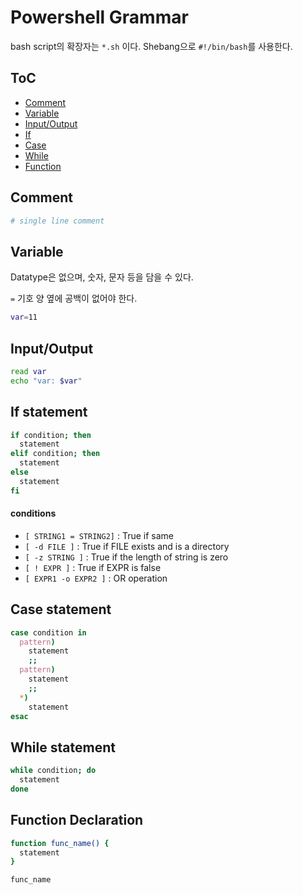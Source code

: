 # Powershell Grammar

bash script의 확장자는 `*.sh` 이다. Shebang으로 `#!/bin/bash`를 사용한다.

## ToC

* [Comment](#Comment)
* [Variable](#Variable)
* [Input/Output](#Input/Output)
* [If](#If)
* [Case](#Case)
* [While](#While)
* [Function](#Function)

## Comment

```bash
# single line comment
```

## Variable

Datatype은 없으며, 숫자, 문자 등을 담을 수 있다.

`=` 기호 양 옆에 공백이 없어야 한다.

```bash
var=11
```

## Input/Output

```bash
read var
echo "var: $var"
```

## If statement

```bash
if condition; then
  statement
elif condition; then
  statement
else
  statement
fi
```

#### conditions

* `[ STRING1 = STRING2]` : True if same
* `[ -d FILE ]` : True if FILE exists and is a directory
* `[ -z STRING ]` : True if the length of string is zero
* `[ ! EXPR ]` : True if EXPR is false
* `[ EXPR1 -o EXPR2 ]` : OR operation

## Case statement

```bash
case condition in
  pattern)
    statement
    ;;
  pattern)
    statement
    ;;
  *)
    statement
esac
```

## While statement

```bash
while condition; do
  statement
done
```

## Function Declaration

```bash
function func_name() {
  statement
}

func_name
```
